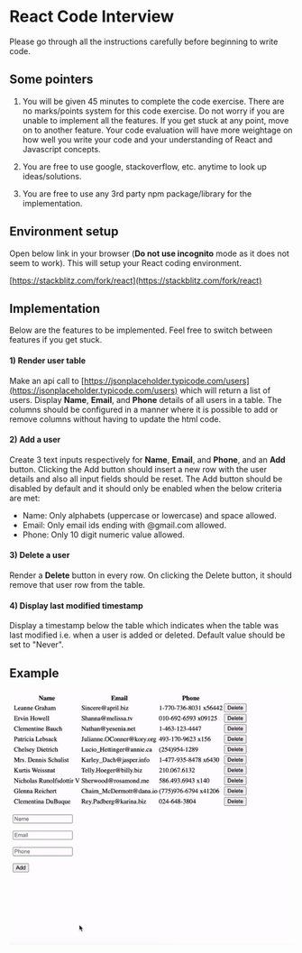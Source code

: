 # React Code Interview

Please go through all the instructions carefully before beginning to write code.

## Some pointers

1) You will be given 45 minutes to complete the code exercise. There are no marks/points system for this code exercise. Do not worry if you are unable to implement all the features. If you get stuck at any point, move on to another feature. Your code evaluation will have more weightage on how well you write your code and your understanding of React and Javascript concepts.

2) You are free to use google, stackoverflow, etc. anytime to look up ideas/solutions.

3) You are free to use any 3rd party npm package/library for the implementation.

## Environment setup

Open below link in your browser (**Do not use incognito** mode as it does not seem to work). This will setup your React coding environment.

[https://stackblitz.com/fork/react](https://stackblitz.com/fork/react)

## Implementation

Below are the features to be implemented. Feel free to switch between features if you get stuck.

#### 1) Render user table
Make an api call to [https://jsonplaceholder.typicode.com/users](https://jsonplaceholder.typicode.com/users) which will return a list of users. Display **Name**, **Email**, and **Phone** details of all users in a table. The columns should be configured in a manner where it is possible to add or remove columns without having to update the html code.

#### 2) Add a user
Create 3 text inputs respectively for **Name**, **Email**, and **Phone**, and an **Add** button. Clicking the Add button should insert a new row with the user details and also all input fields should be reset. The Add button should be disabled by default and it should only be enabled when the below criteria are met:

- Name: Only alphabets (uppercase or lowercase) and space allowed.
- Email: Only email ids ending with @gmail.com allowed.
- Phone: Only 10 digit numeric value allowed.

#### 3) Delete a user
Render a **Delete** button in every row. On clicking the Delete button, it should remove that user row from the table.

#### 4) Display last modified timestamp
Display a timestamp below the table which indicates when the table was last modified i.e. when a user is added or deleted. Default value should be set to "Never".

## Example

![react-code-interview-sample-gif](assets/react-code-interview-sample-gif.gif)
